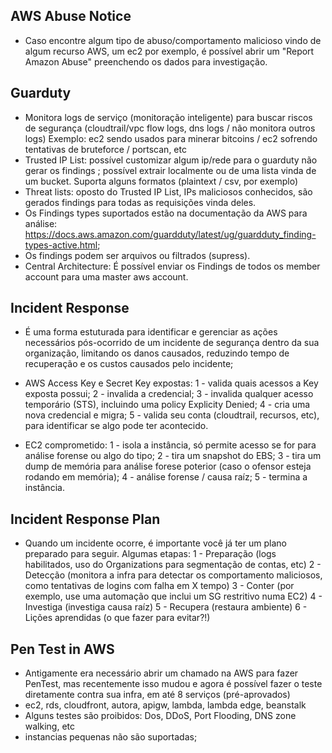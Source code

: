 AWS Abuse Notice
-----------------

- Caso encontre algum tipo de abuso/comportamento malicioso vindo de algum recurso AWS, um ec2 por exemplo, é possível abrir um "Report Amazon Abuse" preenchendo os dados para investigação.

Guarduty
---------

- Monitora logs de serviço (monitoração inteligente) para buscar riscos de segurança (cloudtrail/vpc flow logs, dns logs / não monitora outros logs)
Exemplo: ec2 sendo usados para minerar bitcoins / ec2 sofrendo tentativas de bruteforce / portscan, etc
- Trusted IP List: possível customizar algum ip/rede para o guarduty não gerar os findings ; possível extrair localmente ou de uma lista vinda de um bucket. Suporta alguns formatos (plaintext / csv, por exemplo)
- Threat lists: oposto do Trusted IP List, IPs maliciosos conhecidos, são gerados findings para todas as requisições vinda deles.
- Os Findings types suportados estão na documentação da AWS para análise: https://docs.aws.amazon.com/guardduty/latest/ug/guardduty_finding-types-active.html;
- Os findings podem ser arquivos ou filtrados (supress).
- Central Architecture: É possível enviar os Findings de todos os member account para uma master aws account.

Incident Response
------------------

- É uma forma estuturada para identificar e gerenciar as ações necessários pós-ocorrido de um incidente de segurança dentro da sua organização, limitando os danos causados, reduzindo tempo de recuperação e os custos causados pelo incidente;

- AWS Access Key e Secret Key expostas:
1 - valida quais acessos a Key exposta possui;
2 - invalida a credencial;
3 - invalida qualquer acesso temporário (STS), incluindo uma policy Explicity Denied;
4 - cria uma nova credencial e migra;
5 - valida seu conta (cloudtrail, recursos, etc), para identificar se algo pode ter acontecido.

- EC2 comprometido:
1 - isola a instância, só permite acesso se for para análise forense ou algo do tipo;
2 - tira um snapshot do EBS;
3 - tira um dump de memória para análise forese poterior (caso o ofensor esteja rodando em memória);
4 - análise forense / causa raíz;
5 - termina a instância.

Incident Response Plan
-----------------------

- Quando um incidente ocorre, é importante você já ter um plano preparado para seguir. Algumas etapas:
1 - Preparação (logs habilitados, uso do Organizations para segmentação de contas, etc)
2 - Detecção (monitora a infra para detectar os comportamento maliciosos, como tentativas de logins com falha em X tempo)
3 - Conter (por exemplo, use uma automação que inclui um SG restritivo numa EC2)
4 - Investiga (investiga causa raíz)
5 - Recupera (restaura ambiente)
6 - Lições aprendidas (o que fazer para evitar?!)

Pen Test in AWS
----------------

- Antigamente era necessário abrir um chamado na AWS para fazer PenTest, mas recentemente isso mudou e agora é possível fazer o teste diretamente contra sua infra, em até 8 serviços (pré-aprovados)
- ec2, rds, cloudfront, autora, apigw, lambda, lambda edge, beanstalk
- Alguns testes são proibidos: Dos, DDoS, Port Flooding, DNS zone walking, etc
- instancias pequenas não são suportadas;
